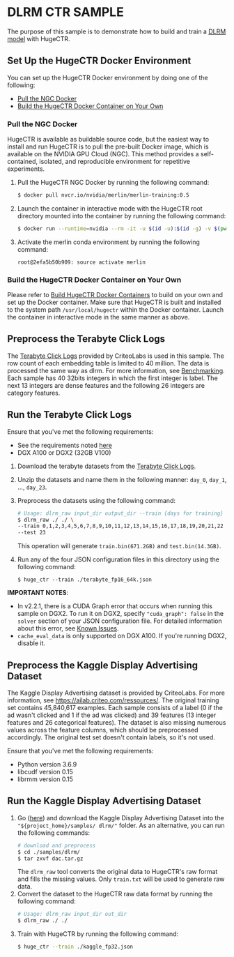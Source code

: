 # DLRM CTR SAMPLE #
The purpose of this sample is to demonstrate how to build and train a [DLRM model](https://ai.facebook.com/blog/dlrm-an-advanced-open-source-deep-learning-recommendation-model/) with HugeCTR.

## Set Up the HugeCTR Docker Environment ##
You can set up the HugeCTR Docker environment by doing one of the following:
- [Pull the NGC Docker](#pull-the-ngc-docker)
- [Build the HugeCTR Docker Container on Your Own](#build-the-hugectr-docker-container-on-your-own)

### Pull the NGC Docker ###
HugeCTR is available as buildable source code, but the easiest way to install and run HugeCTR is to pull the pre-built Docker image, which is available on the NVIDIA GPU Cloud (NGC). This method provides a self-contained, isolated, and reproducible environment for repetitive experiments.

1. Pull the HugeCTR NGC Docker by running the following command:
   ```bash
   $ docker pull nvcr.io/nvidia/merlin/merlin-training:0.5
   ```
2. Launch the container in interactive mode with the HugeCTR root directory mounted into the container by running the following command:
   ```bash
   $ docker run --runtime=nvidia --rm -it -u $(id -u):$(id -g) -v $(pwd):/hugectr -w /hugectr nvcr.io/nvidia/merlin/merlin-training:0.5
   ```
3. Activate the merlin conda environment by running the following command:  
   ```shell.
   root@2efa5b50b909: source activate merlin
   ```  

### Build the HugeCTR Docker Container on Your Own ###
Please refer to [Build HugeCTR Docker Containers](../../tools/dockerfiles#build-container-for-model-training) to build on your own and set up the Docker container. Make sure that HugeCTR is built and installed to the system path `/usr/local/hugectr` within the Docker container. Launch the container in interactive mode in the same manner as above.

## Preprocess the Terabyte Click Logs ##
The [Terabyte Click Logs](https://labs.criteo.com/2013/12/download-terabyte-click-logs/) provided by CriteoLabs is used in this sample. The row count of each embedding table is limited to 40 million. The data is processed the same way as dlrm. For more information, see [Benchmarking](https://github.com/facebookresearch/dlrm#benchmarking). Each sample has 40 32bits integers in which the first integer is label. The next 13 integers are dense features and the following 26 integers are category features.

## Run the Terabyte Click Logs ##
Ensure that you've met the following requirements:
- See the requirements noted [here](../../README.md#Requirements) 
- DGX A100 or DGX2 (32GB V100)

1. Download the terabyte datasets from the [Terabyte Click Logs](https://labs.criteo.com/2013/12/download-terabyte-click-logs/). 

2. Unzip the datasets and name them in the following manner: `day_0`, `day_1`, ..., `day_23`.

2. Preprocess the datasets using the following command:
   ```bash
   # Usage: dlrm_raw input_dir output_dir --train {days for training} --test {days for testing}
   $ dlrm_raw ./ ./ \
   --train 0,1,2,3,4,5,6,7,8,9,10,11,12,13,14,15,16,17,18,19,20,21,22 \
   --test 23
   ```
   This operation will generate `train.bin(671.2GB)` and `test.bin(14.3GB)`.

3. Run any of the four JSON configuration files in this directory using the following command:
   ```shell
   $ huge_ctr --train ./terabyte_fp16_64k.json
   ```

**IMPORTANT NOTES**: 
- In v2.2.1, there is a CUDA Graph error that occurs when running this sample on DGX2. To run it on DGX2, specify `"cuda_graph": false` in the `solver` section of your JSON configuration file. For detailed information about this error, see [Known Issues](docs/hugectr_user_guide.md#known-issues).
- `cache_eval_data` is only supported on DGX A100. If you're running DGX2, disable it. 

## Preprocess the Kaggle Display Advertising Dataset ##
The Kaggle Display Advertising dataset is provided by CriteoLabs. For more information, see https://ailab.criteo.com/ressources/. The original training set contains 45,840,617 examples. Each sample consists of a label (0 if the ad wasn't clicked and 1 if the ad was clicked) and 39 features (13 integer features and 26 categorical features). The dataset is also missing numerous values across the feature columns, which should be preprocessed accordingly. The original test set doesn't contain labels, so it's not used.

Ensure that you've met the following requirements:
- Python version 3.6.9
- libcudf version 0.15
- librmm version 0.15

## Run the Kaggle Display Advertising Dataset ##
1. Go ([here](https://ailab.criteo.com/ressources/)) and download the Kaggle Display Advertising Dataset into the `"${project_home}/samples/
   dlrm/"` folder.
   As an alternative, you can run the following commands: 
   ```bash
   # download and preprocess
   $ cd ./samples/dlrm/
   $ tar zxvf dac.tar.gz
   ```
   The `dlrm_raw` tool converts the original data to HugeCTR's raw format and fills the missing values. Only `train.txt` will be used to generate raw 
   data.
2. Convert the dataset to the HugeCTR raw data format by running the following command:
   ```bash
   # Usage: dlrm_raw input_dir out_dir
   $ dlrm_raw ./ ./ 
   ```
3. Train with HugeCTR by running the following command:
   ```bash
   $ huge_ctr --train ./kaggle_fp32.json
   ```
